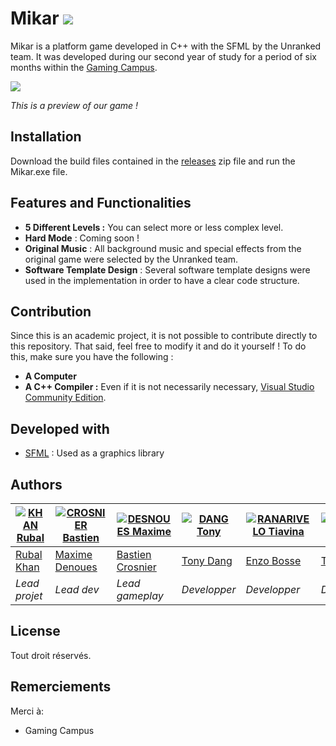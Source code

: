 # Mikar ![](https://media.discordapp.net/attachments/1049962809338896384/1050009234668015626/096c2a84-c1bd-4759-a828-dfe051c19bab.webp?width=87&height=58)

Mikar is a platform game developed in C++ with the SFML by the Unranked team. It was developed during our second year of study for a period of six months within the [Gaming Campus](https://gamingcampus.fr/ecoles/ecole-developpeur-jeux-video-g-tech.html).

![](https://media.discordapp.net/attachments/1050541279634796614/1050541893366333561/image.png)

*This is a preview of our game !*

## Installation
Download the build files contained in the [releases]() zip file and run the Mikar.exe file.

## Features and Functionalities
- **5 Different Levels :** You can select more or less complex level.
- **Hard Mode** : Coming soon !
- **Original Music** : All background music and special effects from the original game were selected by the Unranked team.
- **Software Template Design** : Several software template designs were used in the implementation in order to have a clear code structure.

## Contribution

Since this is an academic project, it is not possible to contribute directly to this repository. That said, feel free to modify it and do it yourself ! To do this, make sure you have the following :

- **A Computer**
- **A C++ Compiler :** Even if it is not necessarily necessary, [Visual Studio Community Edition](https://visualstudio.microsoft.com/fr/vs/community/).

## Developed with

* [SFML](https://www.sfml-dev.org/) : Used as a graphics library

## Authors

| [![KHAN Rubal]()](https://github.com/) | [![CROSNIER Bastien]()](https://github.com/) | [![DESNOUES Maxime]()](https://github.com/) | [![DANG Tony]()](https://github.com/) | [![RANARIVELO Tiavina]()](https://github.com/) | [![BOSSE Enzo]()](https://github.com/) |
| ---- | ---- | ---- | ---- | ---- | ---- |
| [Rubal Khan](https://github.com/) | [Maxime Denoues](https://github.com/Maxadore) |  [Bastien Crosnier](https://github.com/) | [Tony Dang](https://github.com/) | [Enzo Bosse](https://github.com/) | [Tiavina](https://github.com/) |
| _Lead projet_ | _Lead dev_ | _Lead gameplay_ | _Developper_ | _Developper_ | _Developper_ |


## License

Tout droit réservés.

## Remerciements

Merci à:
- Gaming Campus
